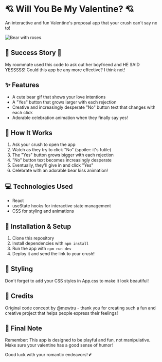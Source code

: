 # 💘 Will You Be My Valentine? 💘

An interactive and fun Valentine's proposal app that your crush can't say no to! 

![Bear with roses](https://gifdb.com/images/high/cute-love-bear-roses-ou7zho5oosxnpo6k.gif)

## 🎉 Success Story 🎉

My roommate used this code to ask out her boyfriend and HE SAID YESSSSS! Could this app be any more effective? I think not! 

## ✨ Features

- A cute bear gif that shows your love intentions
- A "Yes" button that grows larger with each rejection
- Creative and increasingly desperate "No" button text that changes with each click
- Adorable celebration animation when they finally say yes!

## 🚀 How It Works

1. Ask your crush to open the app
2. Watch as they try to click "No" (spoiler: it's futile)
3. The "Yes" button grows bigger with each rejection
4. "No" button text becomes increasingly desperate
5. Eventually, they'll give in and click "Yes"
6. Celebrate with an adorable bear kiss animation!

## 💻 Technologies Used

- React
- useState hooks for interactive state management
- CSS for styling and animations

## 🔧 Installation & Setup

1. Clone this repository
2. Install dependencies with `npm install`
3. Run the app with `npm run dev`
4. Deploy it and send the link to your crush!

## 🎨 Styling

Don't forget to add your CSS styles in App.css to make it look beautiful!

## 👏 Credits

Original code concept by [@mewtru](https://github.com/mewtru) - thank you for creating such a fun and creative project that helps people express their feelings!

## 💌 Final Note

Remember: This app is designed to be playful and fun, not manipulative. Make sure your valentine has a good sense of humor! 

Good luck with your romantic endeavors! 💕
